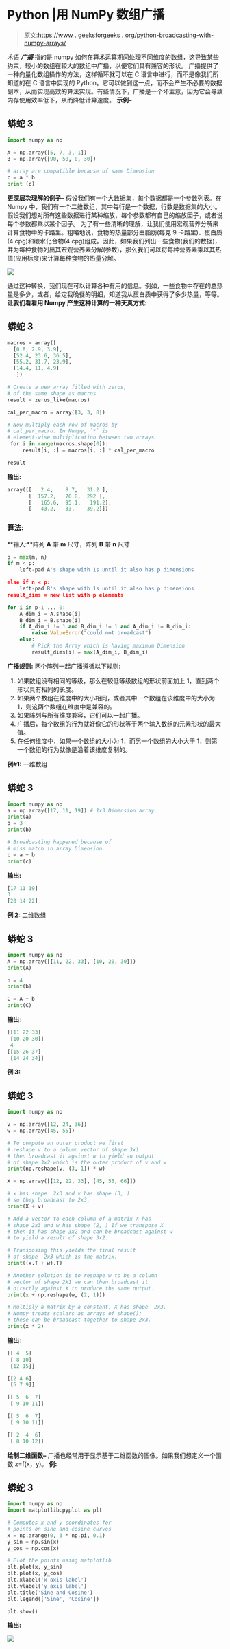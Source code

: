 # Python |用 NumPy 数组广播

> 原文:[https://www . geeksforgeeks . org/python-broadcasting-with-numpy-arrays/](https://www.geeksforgeeks.org/python-broadcasting-with-numpy-arrays/)

术语 ***广播*** 指的是 numpy 如何在算术运算期间处理不同维度的数组，这导致某些约束，较小的数组在较大的数组中广播，以便它们具有兼容的形状。
广播提供了一种向量化数组操作的方法，这样循环就可以在 C 语言中进行，而不是像我们所知道的在 C 语言中实现的 Python。它可以做到这一点，而不会产生不必要的数据副本，从而实现高效的算法实现。有些情况下，广播是一个坏主意，因为它会导致内存使用效率低下，从而降低计算速度。
**示例–**

## 蟒蛇 3

```py
import numpy as np

A = np.array([5, 7, 3, 1])
B = np.array([90, 50, 0, 30])

# array are compatible because of same Dimension
c = a * b
print (c)
```

**更深层次理解的例子–**
假设我们有一个大数据集，每个数据都是一个参数列表。在 Numpy 中，我们有一个二维数组，其中每行是一个数据，行数是数据集的大小。假设我们想对所有这些数据进行某种缩放，每个参数都有自己的缩放因子，或者说每个参数都乘以某个因子。
为了有一些清晰的理解，让我们使用宏观营养分解来计算食物中的卡路里。粗略地说，食物的热量部分由脂肪(每克 9 卡路里)、蛋白质(4 cpg)和碳水化合物(4 cpg)组成。因此，如果我们列出一些食物(我们的数据)，并为每种食物列出其宏观营养素分解(参数)，那么我们可以将每种营养素乘以其热值(应用标度)来计算每种食物的热量分解。

![](img/39038968eb3ccf86121b12d54f2a2d37.png)

通过这种转换，我们现在可以计算各种有用的信息。例如，一些食物中存在的总热量是多少，或者，给定我晚餐的明细，知道我从蛋白质中获得了多少热量，等等。
**让我们看看用 Numpy 产生这种计算的一种天真方式:**

## 蟒蛇 3

```py
macros = array([
  [0.8, 2.9, 3.9],
  [52.4, 23.6, 36.5],
  [55.2, 31.7, 23.9],
  [14.4, 11, 4.9]
   ])

# Create a new array filled with zeros,
# of the same shape as macros.
result = zeros_like(macros)

cal_per_macro = array([3, 3, 8])

# Now multiply each row of macros by
# cal_per_macro. In Numpy, `*` is
# element-wise multiplication between two arrays.
 for i in range(macros.shape[0]):
     result[i, :] = macros[i, :] * cal_per_macro

result
```

**输出:**

```py
array([[   2.4,    8.7,   31.2 ],
       [  157.2,   70.8,  292 ],
       [   165.6,  95.1,   191.2],
       [   43.2,   33,    39.2]])
```

### 算法:

**输入:**阵列 **A** 带 **m** 尺寸，阵列 **B** 带 **n** 尺寸

```py
p = max(m, n)
if m < p:
    left-pad A's shape with 1s until it also has p dimensions

else if n < p:
    left-pad B's shape with 1s until it also has p dimensions
result_dims = new list with p elements

for i in p-1 ... 0:
    A_dim_i = A.shape[i]
    B_dim_i = B.shape[i]
    if A_dim_i != 1 and B_dim_i != 1 and A_dim_i != B_dim_i:
        raise ValueError("could not broadcast")
    else:
        # Pick the Array which is having maximum Dimension
        result_dims[i] = max(A_dim_i, B_dim_i) 
```

**广播规则:**
两个阵列一起广播遵循以下规则:

1.  如果数组没有相同的等级，那么在较低等级数组的形状前面加上 1，直到两个形状具有相同的长度。
2.  如果两个数组在维度中的大小相同，或者其中一个数组在该维度中的大小为 1，则这两个数组在维度中是兼容的。
3.  如果阵列与所有维度兼容，它们可以一起广播。
4.  广播后，每个数组的行为就好像它的形状等于两个输入数组的元素形状的最大值。
5.  在任何维度中，如果一个数组的大小为 1，而另一个数组的大小大于 1，则第一个数组的行为就像是沿着该维度复制的。

**例#1:** 一维数组

## 蟒蛇 3

```py
import numpy as np
a = np.array([17, 11, 19]) # 1x3 Dimension array
print(a)
b = 3 
print(b)

# Broadcasting happened because of
# miss match in array Dimension.
c = a + b
print(c)
```

**输出:**

```py
[17 11 19]
3
[20 14 22]
```

**例 2:** 二维数组

## 蟒蛇 3

```py
import numpy as np
A = np.array([[11, 22, 33], [10, 20, 30]])
print(A)

b = 4
print(b)

C = A + b
print(C)
```

**输出:**

```py
[[11 22 33]
 [10 20 30]]
 4
[[15 26 37]
 [14 24 34]]
```

**例 3:**

## 蟒蛇 3

```py
import numpy as np

v = np.array([12, 24, 36]) 
w = np.array([45, 55])   

# To compute an outer product we first
# reshape v to a column vector of shape 3x1
# then broadcast it against w to yield an output
# of shape 3x2 which is the outer product of v and w
print(np.reshape(v, (3, 1)) * w)

X = np.array([[12, 22, 33], [45, 55, 66]])

# x has shape  2x3 and v has shape (3, )
# so they broadcast to 2x3,
print(X + v)

# Add a vector to each column of a matrix X has
# shape 2x3 and w has shape (2, ) If we transpose X
# then it has shape 3x2 and can be broadcast against w
# to yield a result of shape 3x2.

# Transposing this yields the final result
# of shape  2x3 which is the matrix.
print((x.T + w).T)

# Another solution is to reshape w to be a column
# vector of shape 2X1 we can then broadcast it
# directly against X to produce the same output.
print(x + np.reshape(w, (2, 1)))

# Multiply a matrix by a constant, X has shape  2x3.
# Numpy treats scalars as arrays of shape();
# these can be broadcast together to shape 2x3.
print(x * 2)
```

**输出:**

```py
[[ 4  5]
 [ 8 10]
 [12 15]]

[[2 4 6]
 [5 7 9]]

[[ 5  6  7]
 [ 9 10 11]]

[[ 5  6  7]
 [ 9 10 11]]

[[ 2  4  6]
 [ 8 10 12]]
```

**绘制二维函数–**
广播也经常用于显示基于二维函数的图像。如果我们想定义一个函数 z=f(x，y)。
**例:**

## 蟒蛇 3

```py
import numpy as np
import matplotlib.pyplot as plt

# Computes x and y coordinates for
# points on sine and cosine curves
x = np.arange(0, 3 * np.pi, 0.1)
y_sin = np.sin(x)
y_cos = np.cos(x)

# Plot the points using matplotlib
plt.plot(x, y_sin)
plt.plot(x, y_cos)
plt.xlabel('x axis label')
plt.ylabel('y axis label')
plt.title('Sine and Cosine')
plt.legend(['Sine', 'Cosine'])

plt.show()
```

**输出:**

![](img/415ce7725c038b76974f2295f9d5a19f.png)